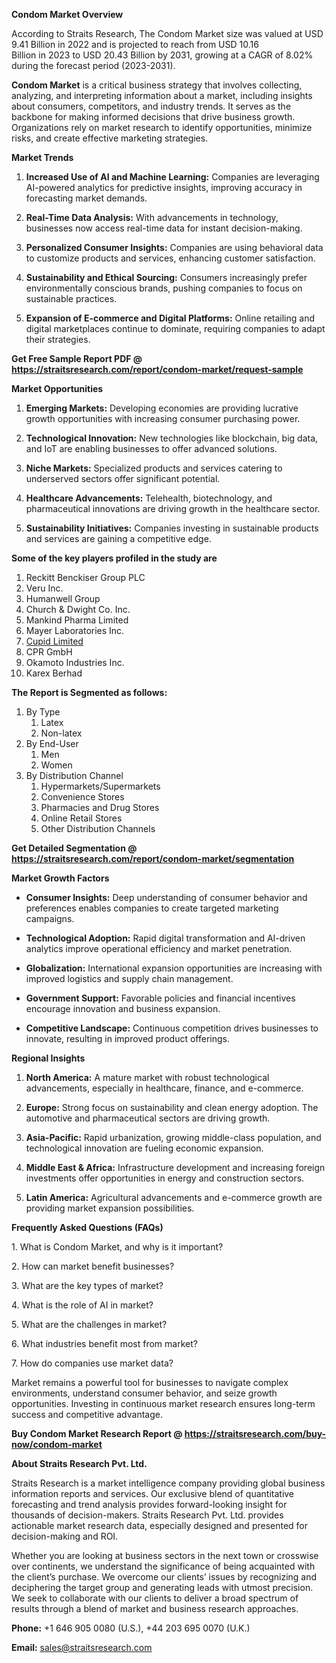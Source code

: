 <p><strong>Condom Market Overview</strong></p>
<p>According to Straits Research, The Condom Market size was valued at USD 9.41 Billion in 2022 and is projected to reach from USD 10.16 Billion in 2023 to USD 20.43 Billion by 2031, growing at a CAGR of 8.02% during the forecast period (2023-2031).</p>
<p><strong>Condom Market</strong> is a critical business strategy that involves collecting, analyzing, and interpreting information about a market, including insights about consumers, competitors, and industry trends. It serves as the backbone for making informed decisions that drive business growth. Organizations rely on market research to identify opportunities, minimize risks, and create effective marketing strategies.</p>
<p><strong>Market Trends</strong></p>
<ol>
<li>
<p><strong>Increased Use of AI and Machine Learning:</strong> Companies are leveraging AI-powered analytics for predictive insights, improving accuracy in forecasting market demands.</p>
</li>
<li>
<p><strong>Real-Time Data Analysis:</strong> With advancements in technology, businesses now access real-time data for instant decision-making.</p>
</li>
<li>
<p><strong>Personalized Consumer Insights:</strong> Companies are using behavioral data to customize products and services, enhancing customer satisfaction.</p>
</li>
<li>
<p><strong>Sustainability and Ethical Sourcing:</strong> Consumers increasingly prefer environmentally conscious brands, pushing companies to focus on sustainable practices.</p>
</li>
<li>
<p><strong>Expansion of E-commerce and Digital Platforms:</strong> Online retailing and digital marketplaces continue to dominate, requiring companies to adapt their strategies.</p>
</li>
</ol>
<p><strong>Get Free Sample Report PDF @ <a href=https://straitsresearch.com/report/condom-market/request-sample>https://straitsresearch.com/report/condom-market/request-sample</a></strong></p>
<p><strong>Market Opportunities</strong></p>
<ol>
<li>
<p><strong>Emerging Markets:</strong> Developing economies are providing lucrative growth opportunities with increasing consumer purchasing power.</p>
</li>
<li>
<p><strong>Technological Innovation:</strong> New technologies like blockchain, big data, and IoT are enabling businesses to offer advanced solutions.</p>
</li>
<li>
<p><strong>Niche Markets:</strong> Specialized products and services catering to underserved sectors offer significant potential.</p>
</li>
<li>
<p><strong>Healthcare Advancements:</strong> Telehealth, biotechnology, and pharmaceutical innovations are driving growth in the healthcare sector.</p>
</li>
<li>
<p><strong>Sustainability Initiatives:</strong> Companies investing in sustainable products and services are gaining a competitive edge.</p>
</li>
</ol>
<div>
<div><strong>Some of the key players profiled in the study are</strong></div>
</div>
<p><ol><li>Reckitt Benckiser Group PLC</li><li>Veru Inc.</li><li>Humanwell Group</li><li>Church & Dwight Co. Inc.</li><li>Mankind Pharma Limited</li><li>Mayer Laboratories Inc.</li><li><a href=""https://www.cupidlimited.com/"" target=""_blank"">Cupid Limited</a></li><li>CPR GmbH</li><li>Okamoto Industries Inc.</li><li>Karex Berhad</li></ol></p>
<p><strong>The Report is Segmented as follows:</strong></p>
<p><ol>
<li>By Type
<ol>
<li>Latex</li>
<li>Non-latex</li>
</ol>
</li>
<li>By End-User
<ol>
<li>Men</li>
<li>Women</li>
</ol>
</li>
<li>By Distribution Channel
<ol>
<li>Hypermarkets/Supermarkets</li>
<li>Convenience Stores</li>
<li>Pharmacies and Drug Stores</li>
<li>Online Retail Stores</li>
<li>Other Distribution Channels</li>
</ol>
</li>
</ol></p>
<p><strong>Get Detailed Segmentation @ <a href=https://straitsresearch.com/report/condom-market/segmentation>https://straitsresearch.com/report/condom-market/segmentation</a></strong></p>
<p><strong>Market Growth Factors</strong></p>
<ul>
<li>
<p><strong>Consumer Insights:</strong> Deep understanding of consumer behavior and preferences enables companies to create targeted marketing campaigns.</p>
</li>
<li>
<p><strong>Technological Adoption:</strong> Rapid digital transformation and AI-driven analytics improve operational efficiency and market penetration.</p>
</li>
<li>
<p><strong>Globalization:</strong> International expansion opportunities are increasing with improved logistics and supply chain management.</p>
</li>
<li>
<p><strong>Government Support:</strong> Favorable policies and financial incentives encourage innovation and business expansion.</p>
</li>
<li>
<p><strong>Competitive Landscape:</strong> Continuous competition drives businesses to innovate, resulting in improved product offerings.</p>
</li>
</ul>
<p><strong>Regional Insights</strong></p>
<ol>
<li>
<p><strong>North America:</strong> A mature market with robust technological advancements, especially in healthcare, finance, and e-commerce.</p>
</li>
<li>
<p><strong>Europe:</strong> Strong focus on sustainability and clean energy adoption. The automotive and pharmaceutical sectors are driving growth.</p>
</li>
<li>
<p><strong>Asia-Pacific:</strong> Rapid urbanization, growing middle-class population, and technological innovation are fueling economic expansion.</p>
</li>
<li>
<p><strong>Middle East &amp; Africa:</strong> Infrastructure development and increasing foreign investments offer opportunities in energy and construction sectors.</p>
</li>
<li>
<p><strong>Latin America:</strong> Agricultural advancements and e-commerce growth are providing market expansion possibilities.</p>
</li>
</ol>
<p><strong>Frequently Asked Questions (FAQs)</strong></p>
<p>1. What is Condom Market, and why is it important?</p>
<p>2. How can market benefit businesses?</p>
<p>3. What are the key types of market?</p>
<p>4. What is the role of AI in market?</p>
<p>5. What are the challenges in market?</p>
<p>6. What industries benefit most from market?</p>
<p>7. How do companies use market data?</p>
<p>Market remains a powerful tool for businesses to navigate complex environments, understand consumer behavior, and seize growth opportunities. Investing in continuous market research ensures long-term success and competitive advantage.</p>
<p><strong>Buy Condom Market Research Report @ <a href=https://straitsresearch.com/buy-now/condom-market>https://straitsresearch.com/buy-now/condom-market</a></strong></p>
<p><strong>About Straits Research Pvt. Ltd.</strong></p>
<p>Straits Research is a market intelligence company providing global business information reports and services. Our exclusive blend of quantitative forecasting and trend analysis provides forward-looking insight for thousands of decision-makers. Straits Research Pvt. Ltd. provides actionable market research data, especially designed and presented for decision-making and ROI.</p>
<p>Whether you are looking at business sectors in the next town or crosswise over continents, we understand the significance of being acquainted with the client&rsquo;s purchase. We overcome our clients&rsquo; issues by recognizing and deciphering the target group and generating leads with utmost precision. We seek to collaborate with our clients to deliver a broad spectrum of results through a blend of market and business research approaches.</p>
<p><strong>Phone:</strong> +1 646 905 0080 (U.S.), +44 203 695 0070 (U.K.)</p>
<p><strong>Email:</strong> <u><a href=mailto:sales@straitsresearch.com>sales@straitsresearch.com</a></u></p>
